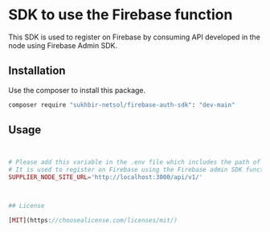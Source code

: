 # SDK to use the Firebase function

This SDK is used to register on Firebase by consuming API developed in the node using Firebase Admin SDK.

## Installation

Use the composer to install this package.

```bash
composer require "sukhbir-netsol/firebase-auth-sdk": "dev-main"
```

## Usage

```php


# Please add this variable in the .env file which includes the path of node API. 
# It is used to register on Firebase using the Firebase admin SDK function.
SUPPLIER_NODE_SITE_URL='http://localhost:3000/api/v1/'



## License

[MIT](https://choosealicense.com/licenses/mit/)